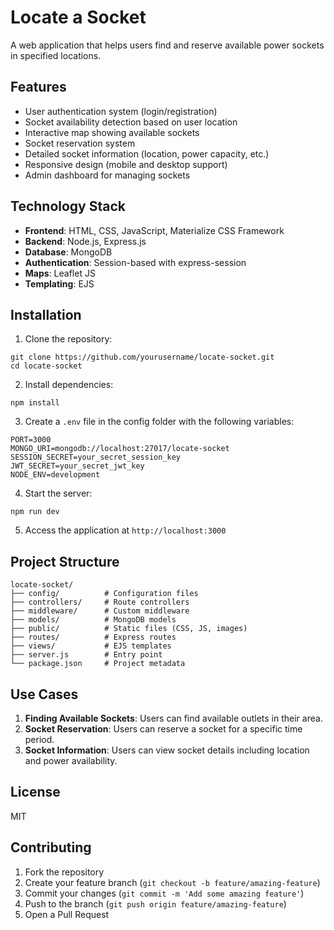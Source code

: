 # Locate a Socket

A web application that helps users find and reserve available power sockets in specified locations.

## Features

- User authentication system (login/registration)
- Socket availability detection based on user location
- Interactive map showing available sockets
- Socket reservation system
- Detailed socket information (location, power capacity, etc.)
- Responsive design (mobile and desktop support)
- Admin dashboard for managing sockets

## Technology Stack

- **Frontend**: HTML, CSS, JavaScript, Materialize CSS Framework
- **Backend**: Node.js, Express.js
- **Database**: MongoDB
- **Authentication**: Session-based with express-session
- **Maps**: Leaflet JS
- **Templating**: EJS

## Installation

1. Clone the repository:
```
git clone https://github.com/yourusername/locate-socket.git
cd locate-socket
```

2. Install dependencies:
```
npm install
```

3. Create a `.env` file in the config folder with the following variables:
```
PORT=3000
MONGO_URI=mongodb://localhost:27017/locate-socket
SESSION_SECRET=your_secret_session_key
JWT_SECRET=your_secret_jwt_key
NODE_ENV=development
```

4. Start the server:
```
npm run dev
```

5. Access the application at `http://localhost:3000`

## Project Structure

```
locate-socket/
├── config/          # Configuration files
├── controllers/     # Route controllers
├── middleware/      # Custom middleware
├── models/          # MongoDB models
├── public/          # Static files (CSS, JS, images)
├── routes/          # Express routes
├── views/           # EJS templates
├── server.js        # Entry point
└── package.json     # Project metadata
```

## Use Cases

1. **Finding Available Sockets**: Users can find available outlets in their area.
2. **Socket Reservation**: Users can reserve a socket for a specific time period.
3. **Socket Information**: Users can view socket details including location and power availability.

## License

MIT

## Contributing

1. Fork the repository
2. Create your feature branch (`git checkout -b feature/amazing-feature`)
3. Commit your changes (`git commit -m 'Add some amazing feature'`)
4. Push to the branch (`git push origin feature/amazing-feature`)
5. Open a Pull Request 